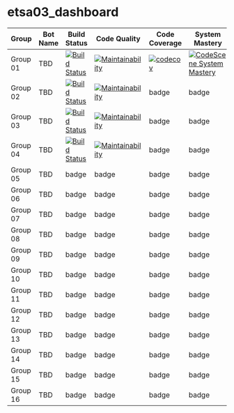 # etsa03_dashboard


| Group | Bot Name | Build Status  | Code Quality | Code Coverage | System Mastery |
| ------------- | ------------- | ------------- | ------------ | -------------------- | -------------------- |
| Group 01 | TBD | [![Build Status](https://travis-ci.com/lunduniversity-etsa03-2020/group01.svg?token=5APFjNjjtcXBExwy1SfH&branch=master)](https://travis-ci.com/lunduniversity-etsa03-2020/group01) | [![Maintainability](https://api.codeclimate.com/v1/badges/f8d1ac337bd813db9de4/maintainability)](https://codeclimate.com/repos/5e4eeae87da14c5f6c0114fe/maintainability) | [![codecov](https://codecov.io/gh/lunduniversity-etsa03-2020/group01/branch/master/graph/badge.svg?token=EDb7c1hZTb)](https://codecov.io/gh/lunduniversity-etsa03-2020/group01) | [![CodeScene System Mastery](https://codescene.io/projects/7118/status-badges/system-mastery)](https://codescene.io/projects/7118) |
| Group 02 | TBD | [![Build Status](https://travis-ci.com/lunduniversity-etsa03-2020/group02.svg?token=5APFjNjjtcXBExwy1SfH&branch=master)](https://travis-ci.com/lunduniversity-etsa03-2020/group02) | [![Maintainability](https://api.codeclimate.com/v1/badges/fe74882b6904fc840df6/maintainability)](https://codeclimate.com/repos/5e4ef8c17da14c5ebd015095/maintainability) | badge | badge |
| Group 03 | TBD | [![Build Status](https://travis-ci.com/lunduniversity-etsa03-2020/group03.svg?token=5APFjNjjtcXBExwy1SfH&branch=master)](https://travis-ci.com/lunduniversity-etsa03-2020/group03) | [![Maintainability](https://api.codeclimate.com/v1/badges/4e49d98efb1207cda67b/maintainability)](https://codeclimate.com/repos/5e4ef965d59cd55fc1016ae5/maintainability) | badge | badge |
| Group 04 | TBD | [![Build Status](https://travis-ci.com/lunduniversity-etsa03-2020/group04.svg?token=5APFjNjjtcXBExwy1SfH&branch=master)](https://travis-ci.com/lunduniversity-etsa03-2020/group04) | [![Maintainability](https://api.codeclimate.com/v1/badges/1868d54168fa1ea4887b/maintainability)](https://codeclimate.com/repos/5e4ef9b5ad5d2d01a000dccf/maintainability) | badge | badge |
| Group 05 | TBD | badge | badge | badge | badge |
| Group 06 | TBD | badge | badge | badge | badge |
| Group 07 | TBD | badge | badge | badge | badge |
| Group 08 | TBD | badge | badge | badge | badge |
| Group 09 | TBD | badge | badge | badge | badge |
| Group 10 | TBD | badge | badge | badge | badge |
| Group 11 | TBD | badge | badge | badge | badge |
| Group 12 | TBD | badge | badge | badge | badge |
| Group 13 | TBD | badge | badge | badge | badge |
| Group 14 | TBD | badge | badge | badge | badge |
| Group 15 | TBD | badge | badge | badge | badge |
| Group 16 | TBD | badge | badge | badge | badge |
